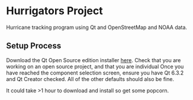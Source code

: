 # Hurrigators Project

Hurricane tracking program using Qt and OpenStreetMap and NOAA data.

## Setup Process

Download the Qt Open Source edition installer [here](https://www.qt.io/download-qt-installer).
Check that you are working on an open source project, and that you are individual
Once you have reached the component selection screen, ensure you have Qt 6.3.2 and Qt Creator checked.
All of the other defaults should also be fine.

It could take >1 hour to download and install so get some popcorn.
